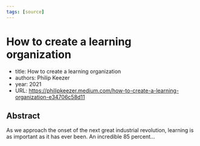 ```yaml
---
tags: [source]
---
```


# How to create a learning organization

- title: How to create a learning organization
- authors: Philip Keezer
- year: 2021
- URL: https://philipkeezer.medium.com/how-to-create-a-learning-organization-e34706c58d11

## Abstract
As we approach the onset of the next great industrial revolution, learning is as important as it has ever been. An incredible 85 percent…
